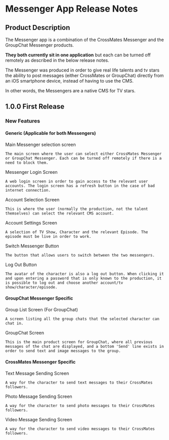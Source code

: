 # Messenger App Release Notes

## Product Description

The Messenger app is a combination of the CrossMates Messenger and the GroupChat Messenger products. 

**They both currently sit in one application** but each can be turned off remotely as described in the below release notes.

The Messenger was produced in order to give real life talents and tv stars the ability to post messages (either CrossMates or GroupChat) directly from an iOS smartphone device, instead of having to use the CMS. 

In other words, the Messengers are a native CMS for TV stars.


## 1.0.0 First Release

### New Features

#### Generic (Applicable for both Messengers)

Main Messenger selection screen

	The main screen where the user can select either CrossMates Messenger or GroupChat Messenger. Each can be turned off remotely if there is a need to block them.

Messenger Login Screen

	A web login screen in order to gain access to the relevant user accounts. The login screen has a refresh button in the case of bad internet connection.
	
Account Selection Screen

	This is where the user (normally the production, not the talent themselves) can select the relevant CMS account.
	
Account Settings Screen

	A selection of TV Show, Character and the relevant Episode. The episode must be live in order to work.
	
	
Switch Messenger Button
	
	The button that allows users to switch between the two messengers.

Log Out Button

	The avatar of the character is also a log out button. When clicking it and upon entering a password that is only known to the production, it is possible to log out and choose another account/tv show/character/episode. 


#### GroupChat Messenger Specific


Group List Screen (For GroupChat)

	A screen listing all the group chats that the selected character can chat in.
	
GroupChat Screen

	This is the main product screen for GroupChat, where all previous messages of the chat are displayed, and a bottom 'Send' line exists in order to send text and image messages to the group.

#### CrossMates Messenger Specific

Text Message Sending Screen
	
	A way for the character to send text messages to their CrossMates followers.
	

Photo Message Sending Screen

	A way for the character to send photo messages to their CrossMates followers.


Video Message Sending Screen

	A way for the character to send video messages to their CrossMates followers.



	
	
	



